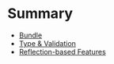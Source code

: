# Summary

- [Bundle](index.md)
- [Type & Validation](type.md)
- [Reflection-based Features](features.md)